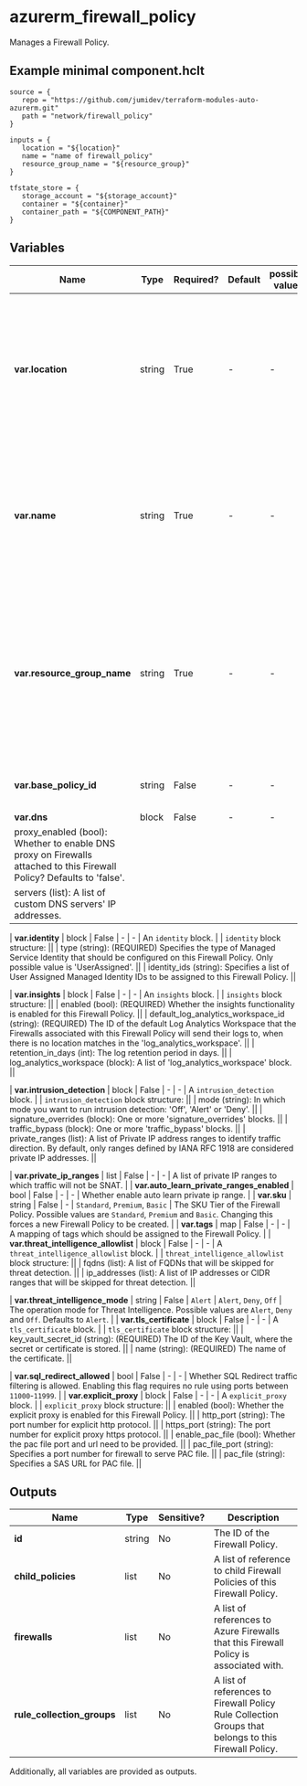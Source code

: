 # azurerm_firewall_policy

Manages a Firewall Policy.

## Example minimal component.hclt

```hcl
source = {
   repo = "https://github.com/jumidev/terraform-modules-auto-azurerm.git" 
   path = "network/firewall_policy" 
}

inputs = {
   location = "${location}" 
   name = "name of firewall_policy" 
   resource_group_name = "${resource_group}" 
}

tfstate_store = {
   storage_account = "${storage_account}" 
   container = "${container}" 
   container_path = "${COMPONENT_PATH}" 
}

```

## Variables

| Name | Type | Required? |  Default  |  possible values |  Description |
| ---- | ---- | --------- |  ----------- | ----------- | ----------- |
| **var.location** | string | True | -  |  -  |  The Azure Region where the Firewall Policy should exist. Changing this forces a new Firewall Policy to be created. | 
| **var.name** | string | True | -  |  -  |  The name which should be used for this Firewall Policy. Changing this forces a new Firewall Policy to be created. | 
| **var.resource_group_name** | string | True | -  |  -  |  The name of the Resource Group where the Firewall Policy should exist. Changing this forces a new Firewall Policy to be created. | 
| **var.base_policy_id** | string | False | -  |  -  |  The ID of the base Firewall Policy. | 
| **var.dns** | block | False | -  |  -  |  A `dns` block. | | `dns` block structure: || 
|   proxy_enabled (bool): Whether to enable DNS proxy on Firewalls attached to this Firewall Policy? Defaults to 'false'. ||
|   servers (list): A list of custom DNS servers' IP addresses. ||

| **var.identity** | block | False | -  |  -  |  An `identity` block. | | `identity` block structure: || 
|   type (string): (REQUIRED) Specifies the type of Managed Service Identity that should be configured on this Firewall Policy. Only possible value is 'UserAssigned'. ||
|   identity_ids (string): Specifies a list of User Assigned Managed Identity IDs to be assigned to this Firewall Policy. ||

| **var.insights** | block | False | -  |  -  |  An `insights` block. | | `insights` block structure: || 
|   enabled (bool): (REQUIRED) Whether the insights functionality is enabled for this Firewall Policy. ||
|   default_log_analytics_workspace_id (string): (REQUIRED) The ID of the default Log Analytics Workspace that the Firewalls associated with this Firewall Policy will send their logs to, when there is no location matches in the 'log_analytics_workspace'. ||
|   retention_in_days (int): The log retention period in days. ||
|   log_analytics_workspace (block): A list of 'log_analytics_workspace' block. ||

| **var.intrusion_detection** | block | False | -  |  -  |  A `intrusion_detection` block. | | `intrusion_detection` block structure: || 
|   mode (string): In which mode you want to run intrusion detection: 'Off', 'Alert' or 'Deny'. ||
|   signature_overrides (block): One or more 'signature_overrides' blocks. ||
|   traffic_bypass (block): One or more 'traffic_bypass' blocks. ||
|   private_ranges (list): A list of Private IP address ranges to identify traffic direction. By default, only ranges defined by IANA RFC 1918 are considered private IP addresses. ||

| **var.private_ip_ranges** | list | False | -  |  -  |  A list of private IP ranges to which traffic will not be SNAT. | 
| **var.auto_learn_private_ranges_enabled** | bool | False | -  |  -  |  Whether enable auto learn private ip range. | 
| **var.sku** | string | False | -  |  `Standard`, `Premium`, `Basic`  |  The SKU Tier of the Firewall Policy. Possible values are `Standard`, `Premium` and `Basic`. Changing this forces a new Firewall Policy to be created. | 
| **var.tags** | map | False | -  |  -  |  A mapping of tags which should be assigned to the Firewall Policy. | 
| **var.threat_intelligence_allowlist** | block | False | -  |  -  |  A `threat_intelligence_allowlist` block. | | `threat_intelligence_allowlist` block structure: || 
|   fqdns (list): A list of FQDNs that will be skipped for threat detection. ||
|   ip_addresses (list): A list of IP addresses or CIDR ranges that will be skipped for threat detection. ||

| **var.threat_intelligence_mode** | string | False | `Alert`  |  `Alert`, `Deny`, `Off`  |  The operation mode for Threat Intelligence. Possible values are `Alert`, `Deny` and `Off`. Defaults to `Alert`. | 
| **var.tls_certificate** | block | False | -  |  -  |  A `tls_certificate` block. | | `tls_certificate` block structure: || 
|   key_vault_secret_id (string): (REQUIRED) The ID of the Key Vault, where the secret or certificate is stored. ||
|   name (string): (REQUIRED) The name of the certificate. ||

| **var.sql_redirect_allowed** | bool | False | -  |  -  |  Whether SQL Redirect traffic filtering is allowed. Enabling this flag requires no rule using ports between `11000`-`11999`. | 
| **var.explicit_proxy** | block | False | -  |  -  |  A `explicit_proxy` block. | | `explicit_proxy` block structure: || 
|   enabled (bool): Whether the explicit proxy is enabled for this Firewall Policy. ||
|   http_port (string): The port number for explicit http protocol. ||
|   https_port (string): The port number for explicit proxy https protocol. ||
|   enable_pac_file (bool): Whether the pac file port and url need to be provided. ||
|   pac_file_port (string): Specifies a port number for firewall to serve PAC file. ||
|   pac_file (string): Specifies a SAS URL for PAC file. ||




## Outputs

| Name | Type | Sensitive? | Description |
| ---- | ---- | --------- | --------- |
| **id** | string | No  | The ID of the Firewall Policy. | 
| **child_policies** | list | No  | A list of reference to child Firewall Policies of this Firewall Policy. | 
| **firewalls** | list | No  | A list of references to Azure Firewalls that this Firewall Policy is associated with. | 
| **rule_collection_groups** | list | No  | A list of references to Firewall Policy Rule Collection Groups that belongs to this Firewall Policy. | 

Additionally, all variables are provided as outputs.
